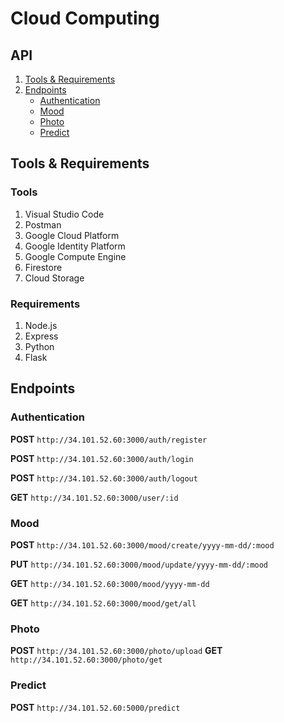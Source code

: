 # Cloud Computing

## API
1. [Tools & Requirements](#tools-cc)
2. [Endpoints](#endpoint-emoticare)
   - [Authentication](#endpoint-authentication)
   - [Mood](#endpoint-mood)
   - [Photo](#photo-user)
   - [Predict](#predict-emoticare)

## Tools & Requirements
### Tools
1. Visual Studio Code
2. Postman
3. Google Cloud Platform
4. Google Identity Platform
5. Google Compute Engine
7. Firestore
8. Cloud Storage

### Requirements
1. Node.js
2. Express
3. Python
4. Flask

## Endpoints
### Authentication
**POST** ```http://34.101.52.60:3000/auth/register```


**POST** ```http://34.101.52.60:3000/auth/login``` 

**POST** ```http://34.101.52.60:3000/auth/logout``` 

**GET** ```http://34.101.52.60:3000/user/:id``` 

### Mood
**POST** ```http://34.101.52.60:3000/mood/create/yyyy-mm-dd/:mood```

**PUT** ```http://34.101.52.60:3000/mood/update/yyyy-mm-dd/:mood```

**GET** ```http://34.101.52.60:3000/mood/yyyy-mm-dd```

**GET** ```http://34.101.52.60:3000/mood/get/all ```

### Photo
**POST** ```http://34.101.52.60:3000/photo/upload```
**GET** ```http://34.101.52.60:3000/photo/get```

### Predict
**POST** ```http://34.101.52.60:5000/predict```
